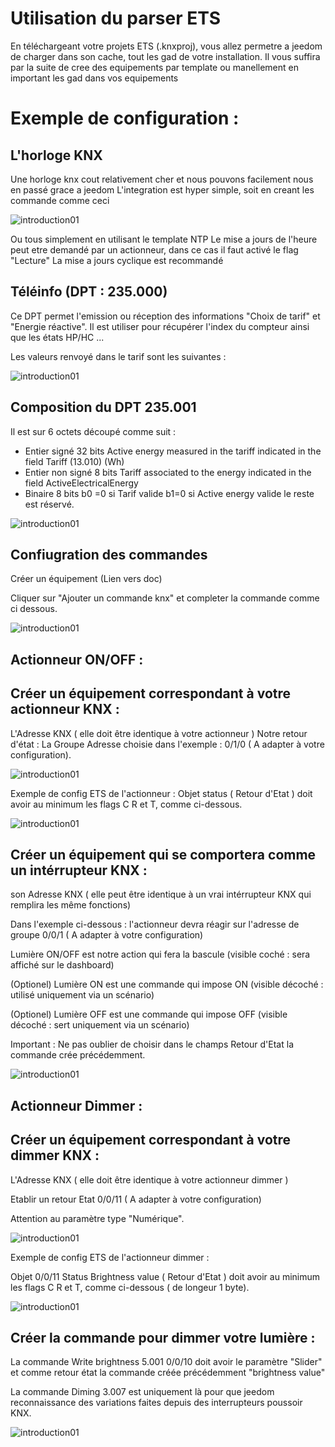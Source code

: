 Utilisation du parser ETS
===========
En téléchargeant votre projets ETS (.knxproj), vous allez permetre a jeedom de charger dans son cache, tout les gad de votre installation.
Il vous suffira par la suite de cree des equipements par template ou manellement en important les gad dans vos equipements

Exemple de configuration :
==========================

L'horloge KNX
--------------

Une horloge knx cout relativement cher et nous pouvons facilement nous en passé grace a jeedom
L'integration est hyper simple, soit en creant les commande comme ceci

![introduction01](../images/Configuration_commande.jpg)

Ou tous simplement en utilisant le template NTP
Le mise a jours de l'heure peut etre demandé par un actionneur, dans ce cas il faut activé le flag "Lecture"
La mise a jours cyclique est recommandé 

Téléinfo (DPT : 235.000)
-----------------------------------------------------

Ce DPT permet l'emission ou réception des informations "Choix de tarif" et "Energie réactive". Il est utiliser pour récupérer l'index du compteur ainsi que les états HP/HC ...

Les valeurs renvoyé dans le tarif sont les suivantes :

![introduction01](../images/valeur_objet_tarif.PNG)

## Composition du DPT 235.001


Il est sur 6 octets découpé comme suit :

* Entier signé 32 bits Active energy measured in the tariff indicated in the field Tariff (13.010) (Wh)  
* Entier non signé 8 bits Tariff associated to the energy indicated in the field ActiveElectricalEnergy   
* Binaire 8 bits b0 =0 si Tarif valide b1=0 si Active energy valide le reste est réservé.

![introduction01](../images/presentation_dpt.PNG)

## Confiugration des commandes


Créer un équipement (Lien vers doc)

Cliquer sur "Ajouter un commande knx" et completer la commande comme ci dessous.

![introduction01](../images/Commande_jeedom.PNG)


Actionneur ON/OFF :
-------------------
## Créer un équipement correspondant à votre actionneur KNX :

L'Adresse KNX ( elle doit être identique à votre actionneur )
Notre retour d'état : La Groupe Adresse choisie dans l'exemple : 0/1/0 ( A adapter à votre configuration).

![introduction01](../images/Eibd_Exemple_ListenerONOFF.jpg)

Exemple de config ETS de l'actionneur :
Objet status ( Retour d'Etat ) doit avoir au minimum les flags C R et T, comme ci-dessous.

![introduction01](../images/Eibd_Exemple_ETS_actionneur_onoff.jpg)

## Créer un équipement qui se comportera comme un intérrupteur KNX :

son Adresse KNX ( elle peut être identique à un vrai intérrupteur KNX qui remplira les même fonctions)

Dans l'exemple ci-dessous : l'actionneur devra réagir sur l'adresse de groupe 0/0/1 ( A adapter à votre configuration)

Lumière ON/OFF est notre action qui fera la bascule (visible coché : sera affiché sur le dashboard)

(Optionel) Lumière ON est une commande qui impose ON (visible décoché : utilisé uniquement via un scénario)

(Optionel) Lumière OFF est une commande qui impose OFF (visible décoché : sert uniquement via un scénario)

Important : Ne pas oublier de choisir dans le champs Retour d'Etat la commande crée précédemment.

![introduction01](../images/Eibd_Exemple_LumONOFF.jpg)


Actionneur Dimmer :
----------------------------------
## Créer un équipement correspondant à votre dimmer KNX :


L'Adresse KNX ( elle doit être identique à votre actionneur dimmer )

Etablir un retour Etat 0/0/11 ( A adapter à votre configuration)

Attention au paramètre type "Numérique".

![introduction01](../images/Eibd_Exemple_Actionneur_dimmer.jpg)

Exemple de config ETS de l'actionneur dimmer :

Objet 0/0/11 Status Brightness value ( Retour d'Etat ) doit avoir au minimum les flags C R et T, comme ci-dessous ( de longeur 1 byte).

![introduction01](../images/Eibd_Exemple_ETS_dimmer.jpg)

## Créer la commande pour dimmer votre lumière :

La commande Write brightness 5.001 0/0/10 doit avoir le paramètre "Slider" et comme retour état la commande créée précédemment "brightness value"

La commande Diming 3.007 est uniquement là pour que jeedom reconnaissance des variations faites depuis des interrupteurs poussoir KNX.

![introduction01](../images/Eibd_Exemple_dimmer.jpg)

